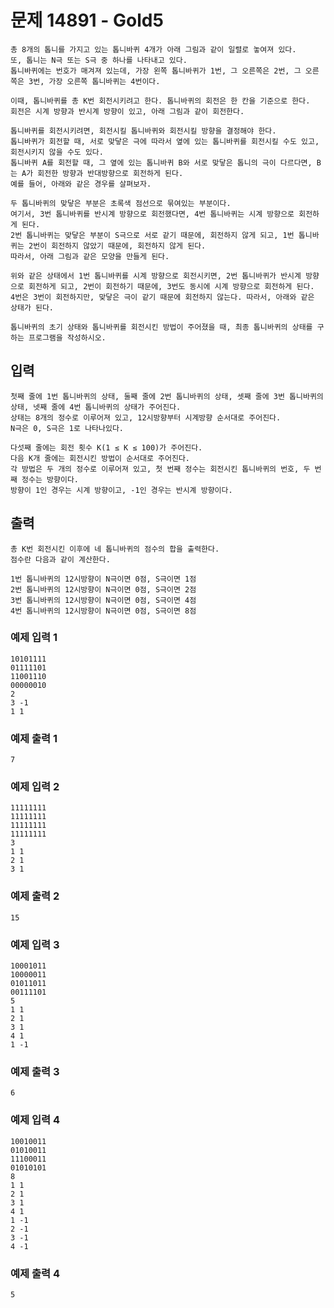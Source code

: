 # 문제 14891 - Gold5
    총 8개의 톱니를 가지고 있는 톱니바퀴 4개가 아래 그림과 같이 일렬로 놓여져 있다.
    또, 톱니는 N극 또는 S극 중 하나를 나타내고 있다. 
    톱니바퀴에는 번호가 매겨져 있는데, 가장 왼쪽 톱니바퀴가 1번, 그 오른쪽은 2번, 그 오른쪽은 3번, 가장 오른쪽 톱니바퀴는 4번이다.
    
    이때, 톱니바퀴를 총 K번 회전시키려고 한다. 톱니바퀴의 회전은 한 칸을 기준으로 한다. 
    회전은 시계 방향과 반시계 방향이 있고, 아래 그림과 같이 회전한다.
    
    톱니바퀴를 회전시키려면, 회전시킬 톱니바퀴와 회전시킬 방향을 결정해야 한다. 
    톱니바퀴가 회전할 때, 서로 맞닿은 극에 따라서 옆에 있는 톱니바퀴를 회전시킬 수도 있고, 회전시키지 않을 수도 있다. 
    톱니바퀴 A를 회전할 때, 그 옆에 있는 톱니바퀴 B와 서로 맞닿은 톱니의 극이 다르다면, B는 A가 회전한 방향과 반대방향으로 회전하게 된다. 
    예를 들어, 아래와 같은 경우를 살펴보자.
    
    두 톱니바퀴의 맞닿은 부분은 초록색 점선으로 묶여있는 부분이다. 
    여기서, 3번 톱니바퀴를 반시계 방향으로 회전했다면, 4번 톱니바퀴는 시계 방향으로 회전하게 된다. 
    2번 톱니바퀴는 맞닿은 부분이 S극으로 서로 같기 때문에, 회전하지 않게 되고, 1번 톱니바퀴는 2번이 회전하지 않았기 때문에, 회전하지 않게 된다.
    따라서, 아래 그림과 같은 모양을 만들게 된다.
    
    위와 같은 상태에서 1번 톱니바퀴를 시계 방향으로 회전시키면, 2번 톱니바퀴가 반시계 방향으로 회전하게 되고, 2번이 회전하기 때문에, 3번도 동시에 시계 방향으로 회전하게 된다. 
    4번은 3번이 회전하지만, 맞닿은 극이 같기 때문에 회전하지 않는다. 따라서, 아래와 같은 상태가 된다.
    
    톱니바퀴의 초기 상태와 톱니바퀴를 회전시킨 방법이 주어졌을 때, 최종 톱니바퀴의 상태를 구하는 프로그램을 작성하시오.

## 입력
    첫째 줄에 1번 톱니바퀴의 상태, 둘째 줄에 2번 톱니바퀴의 상태, 셋째 줄에 3번 톱니바퀴의 상태, 넷째 줄에 4번 톱니바퀴의 상태가 주어진다. 
    상태는 8개의 정수로 이루어져 있고, 12시방향부터 시계방향 순서대로 주어진다.
    N극은 0, S극은 1로 나타나있다.
    
    다섯째 줄에는 회전 횟수 K(1 ≤ K ≤ 100)가 주어진다. 
    다음 K개 줄에는 회전시킨 방법이 순서대로 주어진다. 
    각 방법은 두 개의 정수로 이루어져 있고, 첫 번째 정수는 회전시킨 톱니바퀴의 번호, 두 번째 정수는 방향이다.
    방향이 1인 경우는 시계 방향이고, -1인 경우는 반시계 방향이다.

## 출력
    총 K번 회전시킨 이후에 네 톱니바퀴의 점수의 합을 출력한다. 
    점수란 다음과 같이 계산한다.
    
    1번 톱니바퀴의 12시방향이 N극이면 0점, S극이면 1점
    2번 톱니바퀴의 12시방향이 N극이면 0점, S극이면 2점
    3번 톱니바퀴의 12시방향이 N극이면 0점, S극이면 4점
    4번 톱니바퀴의 12시방향이 N극이면 0점, S극이면 8점

### 예제 입력 1
    10101111
    01111101
    11001110
    00000010
    2
    3 -1
    1 1
### 예제 출력 1
    7
### 예제 입력 2
    11111111
    11111111
    11111111
    11111111
    3
    1 1
    2 1
    3 1
### 예제 출력 2
    15
### 예제 입력 3
    10001011
    10000011
    01011011
    00111101
    5
    1 1
    2 1
    3 1
    4 1
    1 -1
### 예제 출력 3
    6
### 예제 입력 4
    10010011
    01010011
    11100011
    01010101
    8
    1 1
    2 1
    3 1
    4 1
    1 -1
    2 -1
    3 -1
    4 -1
### 예제 출력 4
    5